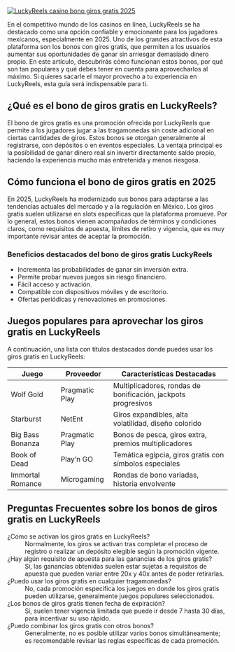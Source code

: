 [![LuckyReels casino bono giros gratis 2025](https://123-caf.pages.dev/gitsignup.png)](https://vrmoo.ru/Bt82HjjY)

<p>En el competitivo mundo de los casinos en línea, LuckyReels se ha destacado como una opción confiable y emocionante para los jugadores mexicanos, especialmente en 2025. Uno de los grandes atractivos de esta plataforma son los bonos con giros gratis, que permiten a los usuarios aumentar sus oportunidades de ganar sin arriesgar demasiado dinero propio. En este artículo, descubrirás cómo funcionan estos bonos, por qué son tan populares y qué debes tener en cuenta para aprovecharlos al máximo. Si quieres sacarle el mayor provecho a tu experiencia en LuckyReels, esta guía será indispensable para ti.</p>  <h2>¿Qué es el bono de giros gratis en LuckyReels?</h2> <p>El bono de giros gratis es una promoción ofrecida por LuckyReels que permite a los jugadores jugar a las tragamonedas sin coste adicional en ciertas cantidades de giros. Estos bonos se otorgan generalmente al registrarse, con depósitos o en eventos especiales. La ventaja principal es la posibilidad de ganar dinero real sin invertir directamente saldo propio, haciendo la experiencia mucho más entretenida y menos riesgosa.</p>  <h2>Cómo funciona el bono de giros gratis en 2025</h2> <p>En 2025, LuckyReels ha modernizado sus bonos para adaptarse a las tendencias actuales del mercado y a la regulación en México. Los giros gratis suelen utilizarse en slots específicas que la plataforma promueve. Por lo general, estos bonos vienen acompañados de términos y condiciones claros, como requisitos de apuesta, límites de retiro y vigencia, que es muy importante revisar antes de aceptar la promoción.</p>  <h3>Beneficios destacados del bono de giros gratis LuckyReels</h3> <ul> <li>Incrementa las probabilidades de ganar sin inversión extra.</li> <li>Permite probar nuevos juegos sin riesgo financiero.</li> <li>Fácil acceso y activación.</li> <li>Compatible con dispositivos móviles y de escritorio.</li> <li>Ofertas periódicas y renovaciones en promociones.</li> </ul>  <h2>Juegos populares para aprovechar los giros gratis en LuckyReels</h2> <p>A continuación, una lista con títulos destacados donde puedes usar los giros gratis en LuckyReels:</p> <table> <thead> <tr> <th>Juego</th> <th>Proveedor</th> <th>Características Destacadas</th> </tr> </thead> <tbody> <tr> <td>Wolf Gold</td> <td>Pragmatic Play</td> <td>Multiplicadores, rondas de bonificación, jackpots progresivos</td> </tr> <tr> <td>Starburst</td> <td>NetEnt</td> <td>Giros expandibles, alta volatilidad, diseño colorido</td> </tr> <tr> <td>Big Bass Bonanza</td> <td>Pragmatic Play</td> <td>Bonos de pesca, giros extra, premios multiplicadores</td> </tr> <tr> <td>Book of Dead</td> <td>Play’n GO</td> <td>Temática egipcia, giros gratis con símbolos especiales</td> </tr> <tr> <td>Immortal Romance</td> <td>Microgaming</td> <td>Rondas de bono variadas, historia envolvente</td> </tr> </tbody> </table>  <h2>Preguntas Frecuentes sobre los bonos de giros gratis en LuckyReels</h2> <dl> <dt>¿Cómo se activan los giros gratis en LuckyReels?</dt> <dd>Normalmente, los giros se activan tras completar el proceso de registro o realizar un depósito elegible según la promoción vigente.</dd> <dt>¿Hay algún requisito de apuesta para las ganancias de los giros gratis?</dt> <dd>Sí, las ganancias obtenidas suelen estar sujetas a requisitos de apuesta que pueden variar entre 20x y 40x antes de poder retirarlas.</dd> <dt>¿Puedo usar los giros gratis en cualquier tragamonedas?</dt> <dd>No, cada promoción especifica los juegos en donde los giros gratis pueden utilizarse, generalmente juegos populares seleccionados.</dd> <dt>¿Los bonos de giros gratis tienen fecha de expiración?</dt> <dd>Sí, suelen tener vigencia limitada que puede ir desde 7 hasta 30 días, para incentivar su uso rápido.</dd> <dt>¿Puedo combinar los giros gratis con otros bonos?</dt> <dd>Generalmente, no es posible utilizar varios bonos simultáneamente; es recomendable revisar las reglas específicas de cada promoción.</dd> </dl>